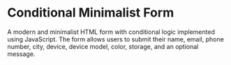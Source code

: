 # Conditional Minimalist Form
A modern and minimalist HTML form with conditional logic implemented using JavaScript. The form allows users to submit their name, email, phone number, city, device, device model, color, storage, and an optional message. 
